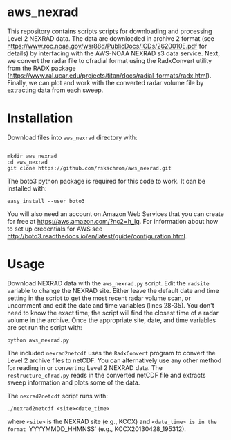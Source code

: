 # aws_nexrad
This repository contains scripts scripts for downloading and processing  Level 2 NEXRAD data. The data are downloaded in archive 2 format (see https://www.roc.noaa.gov/wsr88d/PublicDocs/ICDs/2620010E.pdf for details) by interfacing with the AWS-NOAA NEXRAD s3 data service. Next, we convert the radar file to cfradial format using the RadxConvert utility from the RADX package (https://www.ral.ucar.edu/projects/titan/docs/radial_formats/radx.html). Finally, we can plot and work with the converted radar volume file by extracting data from each sweep.

# Installation
Download files into `aws_nexrad` directory with:
<pre><code>
mkdir aws_nexrad
cd aws_nexrad
git clone https://github.com/rskschrom/aws_nexrad.git
</pre></code>

The boto3 python package is required for this code to work. It can be installed with:

`easy_install --user boto3`

You will also need an account on Amazon Web Services that you can create for free at https://aws.amazon.com/?nc2=h_lg. For information about how to set up credentials for AWS see http://boto3.readthedocs.io/en/latest/guide/configuration.html. 

# Usage
Download NEXRAD data with the `aws_nexrad.py` script. Edit the `radsite` variable to change the NEXRAD site. Either leave the default date and time setting in the script to get the most recent radar volume scan, or uncomment and edit the date and time variables (lines 28-35). You don't need to know the exact time; the script will find the closest time of a radar volume in the archive. Once the appropriate site, date, and time variables are set run the script with:

`python aws_nexrad.py`

The included `nexrad2netcdf` uses the `RadxConvert` program to convert the Level 2 archive files to netCDF. You can alternatively use any other method for reading in or converting Level 2 NEXRAD data. The `restructure_cfrad.py` reads in the converted netCDF file and extracts sweep information and plots some of the data.

The `nexrad2netcdf` script runs with:

`./nexrad2netcdf <site><date_time>`

where `<site>` is the NEXRAD site (e.g., KCCX) and `<date_time> is in the format `YYYYMMDD_HHMNSS` (e.g., KCCX20130428_195312).
